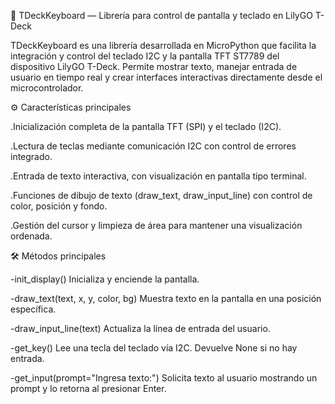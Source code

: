 🧩 TDeckKeyboard — Librería para control de pantalla y teclado en LilyGO T-Deck

TDeckKeyboard es una librería desarrollada en MicroPython que facilita la integración y control del teclado I2C y la pantalla TFT ST7789 del dispositivo LilyGO T-Deck.
Permite mostrar texto, manejar entrada de usuario en tiempo real y crear interfaces interactivas directamente desde el microcontrolador.


⚙️ Características principales

.Inicialización completa de la pantalla TFT (SPI) y el teclado (I2C).

.Lectura de teclas mediante comunicación I2C con control de errores integrado.

.Entrada de texto interactiva, con visualización en pantalla tipo terminal.

.Funciones de dibujo de texto (draw_text, draw_input_line) con control de color, posición y fondo.

.Gestión del cursor y limpieza de área para mantener una visualización ordenada.

🛠️ Métodos principales


-init_display()	Inicializa y enciende la pantalla.

-draw_text(text, x, y, color, bg)	Muestra texto en la pantalla en una posición específica.

-draw_input_line(text)	Actualiza la línea de entrada del usuario.

-get_key()	Lee una tecla del teclado vía I2C. Devuelve None si no hay entrada.

-get_input(prompt="Ingresa texto:")	Solicita texto al usuario mostrando un prompt y lo retorna al presionar Enter.
